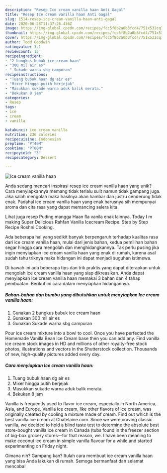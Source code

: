 ```yaml
---
description: "Resep Ice cream vanilla haan Anti Gagal"
title: "Resep Ice cream vanilla haan Anti Gagal"
slug: 1514-resep-ice-cream-vanilla-haan-anti-gagal
date: 2020-06-28T11:37:26.436Z
image: https://img-global.cpcdn.com/recipes/fcc5f8b2a0b3fcd4/751x532cq70/ice-cream-vanilla-haan-foto-resep-utama.jpg
thumbnail: https://img-global.cpcdn.com/recipes/fcc5f8b2a0b3fcd4/751x532cq70/ice-cream-vanilla-haan-foto-resep-utama.jpg
cover: https://img-global.cpcdn.com/recipes/fcc5f8b2a0b3fcd4/751x532cq70/ice-cream-vanilla-haan-foto-resep-utama.jpg
author: Todd Goodwin
ratingvalue: 3.1
reviewcount: 13
recipeingredient:
- "2 bungkus bubuk ice cream haan"
- "300 mil air es"
- " Sukade warna sbg campuran"
recipeinstructions:
- "Tuang bubuk haan dg air es"
- "Mixer hingga putih berjejak"
- "Masukkan sukade warna aduk balik merata."
- "Bekukan 8 jam"
categories:
- Resep
tags:
- ice
- cream
- vanilla

katakunci: ice cream vanilla 
nutrition: 236 calories
recipecuisine: Indonesian
preptime: "PT40M"
cooktime: "PT60M"
recipeyield: "3"
recipecategory: Dessert

---
```



![Ice cream vanilla haan](https://img-global.cpcdn.com/recipes/fcc5f8b2a0b3fcd4/751x532cq70/ice-cream-vanilla-haan-foto-resep-utama.jpg)

Anda sedang mencari inspirasi resep ice cream vanilla haan yang unik? Cara menyiapkannya memang tidak terlalu sulit namun tidak gampang juga. Jika salah mengolah maka hasilnya akan hambar dan justru cenderung tidak enak. Padahal ice cream vanilla haan yang enak harusnya sih mempunyai aroma dan cita rasa yang dapat memancing selera kita.

Lihat juga resep Puding mangga Haan fla vanila enak lainnya. Today I m making Super Delicious Rahfan Vanilla Icecream Recipe. Step by Step Recipe Roshni Cooking.

Ada beberapa hal yang sedikit banyak berpengaruh terhadap kualitas rasa dari ice cream vanilla haan, mulai dari jenis bahan, kedua pemilihan bahan segar hingga cara mengolah dan menghidangkannya. Tak perlu pusing jika ingin menyiapkan ice cream vanilla haan yang enak di rumah, karena asal sudah tahu triknya maka hidangan ini dapat menjadi suguhan istimewa.


Di bawah ini ada beberapa tips dan trik praktis yang dapat diterapkan untuk mengolah ice cream vanilla haan yang siap dikreasikan. Anda dapat menyiapkan Ice cream vanilla haan memakai 3 bahan dan 4 tahap pembuatan. Berikut ini cara dalam menyiapkan hidangannya.

<!--inarticleads1-->

##### Bahan-bahan dan bumbu yang dibutuhkan untuk menyiapkan Ice cream vanilla haan:

1. Gunakan 2 bungkus bubuk ice cream haan
1. Gunakan 300 mil air es
1. Gunakan  Sukade warna sbg campuran


Pour ice cream mixture into a bowl to cool. Once you have perfected the Homemade Vanilla Bean Ice Cream base then you can add any. Find vanilla ice cream stock images in HD and millions of other royalty-free stock photos, illustrations and vectors in the Shutterstock collection. Thousands of new, high-quality pictures added every day. 

<!--inarticleads2-->

##### Cara menyiapkan Ice cream vanilla haan:

1. Tuang bubuk haan dg air es
1. Mixer hingga putih berjejak
1. Masukkan sukade warna aduk balik merata.
1. Bekukan 8 jam


Vanilla is frequently used to flavor ice cream, especially in North America, Asia, and Europe. Vanilla ice cream, like other flavors of ice cream, was originally created by cooling a mixture made of cream. Find out which is the best vanilla ice cream at Chatelaine.com. Since we were craving classic vanilla, we decided to hold a blind taste test to determine the absolute best store-bought vanilla ice cream in Canada (tubs found in the freezer section of big-box grocery stores—for that reason, we. I have been meaning to make coconut ice cream in simple vanilla flavour for a while and started experimenting on Friday night. 

Gimana nih? Gampang kan? Itulah cara membuat ice cream vanilla haan yang bisa Anda lakukan di rumah. Semoga bermanfaat dan selamat mencoba!

